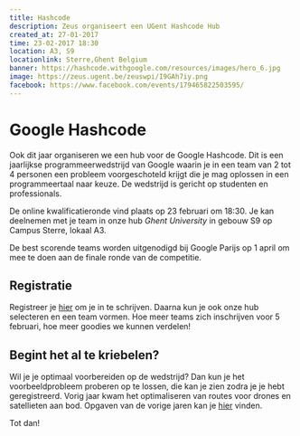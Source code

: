 ```yaml
---
title: Hashcode
description: Zeus organiseert een UGent Hashcode Hub
created_at: 27-01-2017
time: 23-02-2017 18:30
location: A3, S9
locationlink: Sterre,Ghent Belgium
banner: https://hashcode.withgoogle.com/resources/images/hero_6.jpg
image: https://zeus.ugent.be/zeuswpi/I9GAh7iy.png
facebook: https://www.facebook.com/events/179465822503595/
---
```


# Google Hashcode
Ook dit jaar organiseren we een hub voor de Google Hashcode. Dit is een jaarlijkse programmeerwedstrijd van Google waarin je in een team van 2 tot 4 personen een probleem voorgeschoteld krijgt die je mag oplossen in een programmeertaal naar keuze. De wedstrijd is gericht op studenten en professionals.

De online kwalificatieronde vind plaats op 23 februari om 18:30. Je kan deelnemen met je team in onze hub _Ghent University_ in gebouw S9 op Campus Sterre, lokaal A3.

De best scorende teams worden uitgenodigd bij Google Parijs op 1 april om mee te doen aan de finale ronde van de competitie.

## Registratie
Registreer je [hier](https://g.co/hashcode) om je in te schrijven. Daarna kun je ook onze hub selecteren en een team vormen. Hoe meer teams zich inschrijven voor 5 februari, hoe meer goodies we kunnen verdelen!

## Begint het al te kriebelen?

Wil je je optimaal voorbereiden op de wedstrijd? Dan kun je het voorbeeldprobleem proberen op te lossen, die kan je zien zodra je je hebt geregistreerd. Vorig jaar kwam het optimaliseren van routes voor drones en satellieten aan bod. Opgaven van de vorige jaren kan je [hier](https://hashcode.withgoogle.com/past_editions.html) vinden.

Tot dan!
